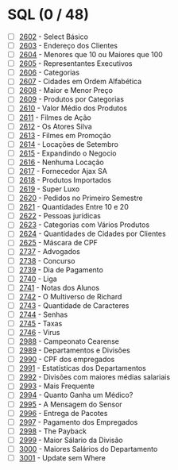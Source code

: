 # SQL (0 / 48)

  - [ ] [2602](https://www.urionlinejudge.com.br/judge/pt/problems/view/2602) - Select Básico
  - [ ] [2603](https://www.urionlinejudge.com.br/judge/pt/problems/view/2603) - Endereço dos Clientes
  - [ ] [2604](https://www.urionlinejudge.com.br/judge/pt/problems/view/2604) - Menores que 10 ou Maiores que 100
  - [ ] [2605](https://www.urionlinejudge.com.br/judge/pt/problems/view/2605) - Representantes Executivos
  - [ ] [2606](https://www.urionlinejudge.com.br/judge/pt/problems/view/2606) - Categorias
  - [ ] [2607](https://www.urionlinejudge.com.br/judge/pt/problems/view/2607) - Cidades em Ordem Alfabética
  - [ ] [2608](https://www.urionlinejudge.com.br/judge/pt/problems/view/2608) - Maior e Menor Preço
  - [ ] [2609](https://www.urionlinejudge.com.br/judge/pt/problems/view/2609) - Produtos por Categorias
  - [ ] [2610](https://www.urionlinejudge.com.br/judge/pt/problems/view/2610) - Valor Médio dos Produtos
  - [ ] [2611](https://www.urionlinejudge.com.br/judge/pt/problems/view/2611) - Filmes de Ação
  - [ ] [2612](https://www.urionlinejudge.com.br/judge/pt/problems/view/2612) - Os Atores Silva
  - [ ] [2613](https://www.urionlinejudge.com.br/judge/pt/problems/view/2613) - Filmes em Promoção
  - [ ] [2614](https://www.urionlinejudge.com.br/judge/pt/problems/view/2614) - Locações de Setembro
  - [ ] [2615](https://www.urionlinejudge.com.br/judge/pt/problems/view/2615) - Expandindo o Negocio
  - [ ] [2616](https://www.urionlinejudge.com.br/judge/pt/problems/view/2616) - Nenhuma Locação
  - [ ] [2617](https://www.urionlinejudge.com.br/judge/pt/problems/view/2617) - Fornecedor Ajax SA
  - [ ] [2618](https://www.urionlinejudge.com.br/judge/pt/problems/view/2618) - Produtos Importados
  - [ ] [2619](https://www.urionlinejudge.com.br/judge/pt/problems/view/2619) - Super Luxo
  - [ ] [2620](https://www.urionlinejudge.com.br/judge/pt/problems/view/2620) - Pedidos no Primeiro Semestre
  - [ ] [2621](https://www.urionlinejudge.com.br/judge/pt/problems/view/2621) - Quantidades Entre 10 e 20
  - [ ] [2622](https://www.urionlinejudge.com.br/judge/pt/problems/view/2622) - Pessoas jurídicas
  - [ ] [2623](https://www.urionlinejudge.com.br/judge/pt/problems/view/2623) - Categorias com Vários Produtos
  - [ ] [2624](https://www.urionlinejudge.com.br/judge/pt/problems/view/2624) - Quantidades de Cidades por Clientes
  - [ ] [2625](https://www.urionlinejudge.com.br/judge/pt/problems/view/2625) - Máscara de CPF
  - [ ] [2737](https://www.urionlinejudge.com.br/judge/pt/problems/view/2737) - Advogados
  - [ ] [2738](https://www.urionlinejudge.com.br/judge/pt/problems/view/2738) - Concurso
  - [ ] [2739](https://www.urionlinejudge.com.br/judge/pt/problems/view/2739) - Dia de Pagamento
  - [ ] [2740](https://www.urionlinejudge.com.br/judge/pt/problems/view/2740) - Liga
  - [ ] [2741](https://www.urionlinejudge.com.br/judge/pt/problems/view/2741) - Notas dos Alunos
  - [ ] [2742](https://www.urionlinejudge.com.br/judge/pt/problems/view/2742) - O Multiverso de Richard
  - [ ] [2743](https://www.urionlinejudge.com.br/judge/pt/problems/view/2743) - Quantidade de Caracteres
  - [ ] [2744](https://www.urionlinejudge.com.br/judge/pt/problems/view/2744) - Senhas
  - [ ] [2745](https://www.urionlinejudge.com.br/judge/pt/problems/view/2745) - Taxas
  - [ ] [2746](https://www.urionlinejudge.com.br/judge/pt/problems/view/2746) - Virus
  - [ ] [2988](https://www.urionlinejudge.com.br/judge/pt/problems/view/2988) - Campeonato Cearense
  - [ ] [2989](https://www.urionlinejudge.com.br/judge/pt/problems/view/2989) - Departamentos e Divisões
  - [ ] [2990](https://www.urionlinejudge.com.br/judge/pt/problems/view/2990) - CPF dos empregados
  - [ ] [2991](https://www.urionlinejudge.com.br/judge/pt/problems/view/2991) - Estatísticas dos Departamentos
  - [ ] [2992](https://www.urionlinejudge.com.br/judge/pt/problems/view/2992) - Divisões com maiores médias salariais
  - [ ] [2993](https://www.urionlinejudge.com.br/judge/pt/problems/view/2993) - Mais Frequente
  - [ ] [2994](https://www.urionlinejudge.com.br/judge/pt/problems/view/2994) - Quanto Ganha um Médico?
  - [ ] [2995](https://www.urionlinejudge.com.br/judge/pt/problems/view/2995) - A Mensagem do Sensor
  - [ ] [2996](https://www.urionlinejudge.com.br/judge/pt/problems/view/2996) - Entrega de Pacotes
  - [ ] [2997](https://www.urionlinejudge.com.br/judge/pt/problems/view/2997) - Pagamento dos Empregados
  - [ ] [2998](https://www.urionlinejudge.com.br/judge/pt/problems/view/2998) - The Payback
  - [ ] [2999](https://www.urionlinejudge.com.br/judge/pt/problems/view/2999) - Maior Sálario da Divisão
  - [ ] [3000](https://www.urionlinejudge.com.br/judge/pt/problems/view/3000) - Maiores Salários do Departamento
  - [ ] [3001](https://www.urionlinejudge.com.br/judge/pt/problems/view/3001) - Update sem Where